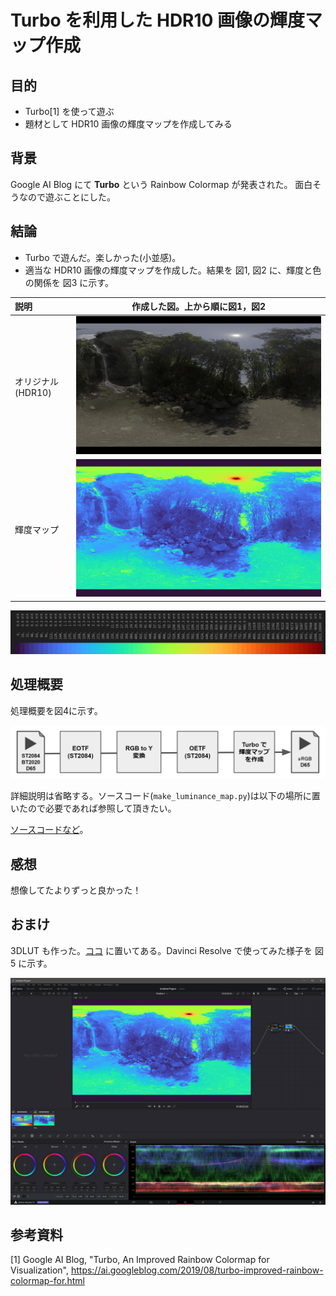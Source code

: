 # Turbo を利用した HDR10 画像の輝度マップ作成

## 目的

* Turbo[1] を使って遊ぶ
* 題材として HDR10 画像の輝度マップを作成してみる

## 背景

Google AI Blog にて **Turbo** という Rainbow Colormap が発表された。
面白そうなので遊ぶことにした。

## 結論

* Turbo で遊んだ。楽しかった(小並感)。
* 適当な HDR10 画像の輝度マップを作成した。結果を 図1, 図2 に、輝度と色の関係を 図3 に示す。

| 説明 | 作成した図。上から順に図1，図2|
|:----|:--------------------:|
|オリジナル(HDR10)|  ![zu1](./blog_img/sample_hdr_000.png)  |
|輝度マップ|  ![zu1](./blog_img/sample_hdr_000_turbo.png)  |

![zu3](./blog_img/luminance_and_color.png)

## 処理概要

処理概要を図4に示す。

![zu4](./blog_img/process_diagram.png)

詳細説明は省略する。ソースコード(```make_luminance_map.py```)は以下の場所に置いたので必要であれば参照して頂きたい。

[ソースコードなど](https://github.com/toru-ver4/sample_code/tree/develop/2019/003_luminance_colormap_using_turbo)。

## 感想

想像してたよりずっと良かった！

## おまけ

3DLUT も作った。[ココ](https://github.com/toru-ver4/sample_code/raw/develop/2019/003_luminance_colormap_using_turbo/3dlut/PQ_BT2020_to_Turbo_sRGB.zip) に置いてある。Davinci Resolve で使ってみた様子を 図5 に示す。

![zu5](./blog_img/apply_3dlut.png)

## 参考資料

[1] Google AI Blog, "Turbo, An Improved Rainbow Colormap for Visualization", https://ai.googleblog.com/2019/08/turbo-improved-rainbow-colormap-for.html